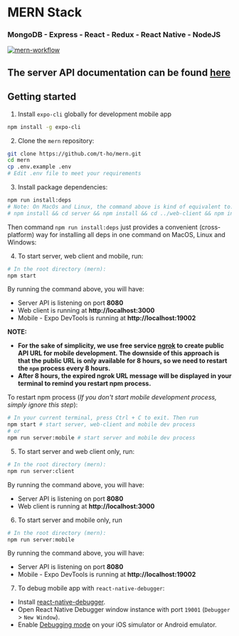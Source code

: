 # MERN Stack

### MongoDB - Express - React - Redux - React Native - NodeJS

[![mern-workflow](https://raw.githubusercontent.com/t-ho/mern/master/mern-flow.gif)](https://github.com/t-ho/mern)

## The server API documentation can be found [here](./server/README.md)

## Getting started

1. Install `expo-cli` globally for development mobile app

```bash
npm install -g expo-cli
```

2. Clone the `mern` repository:

```bash
git clone https://github.com/t-ho/mern.git
cd mern
cp .env.example .env
# Edit .env file to meet your requirements
```

3. Install package dependencies:

```bash
npm run install:deps
# Note: On MacOs and Linux, the command above is kind of equivalent to:
# npm install && cd server && npm install && cd ../web-client && npm install && cd ../mobile && npm install && cd ..
```

Then command `npm run install:deps` just provides a convenient (cross-platform) way for installing all deps in one command on MacOS, Linux and Windows:

4. To start server, web client and mobile, run:

```bash
# In the root directory (mern):
npm start
```

By running the command above, you will have:

- Server API is listening on port **8080**
- Web client is running at **http://localhost:3000**
- Mobile - Expo DevTools is running at **http://localhost:19002**

**NOTE:**

- **For the sake of simplicity, we use free service [ngrok](https://ngrok.com/) to create public API URL for mobile development. The downside of this approach is that the public URL is only available for 8 hours, so we need to restart the `npm` process every 8 hours.**
- **After 8 hours, the expired ngrok URL message will be displayed in your terminal to remind you restart npm process.**

To restart npm process (_If you don't start mobile development process, simply ignore this step_):

```bash
# In your current terminal, press Ctrl + C to exit. Then run
npm start # start server, web-client and mobile dev process
# or
npm run server:mobile # start server and mobile dev process
```

5. To start server and web client only, run:

```bash
# In the root directory (mern):
npm run server:client
```

By running the command above, you will have:

- Server API is listening on port **8080**
- Web client is running at **http://localhost:3000**

6. To start server and mobile only, run

```bash
# In the root directory (mern):
npm run server:mobile
```

By running the command above, you will have:

- Server API is listening on port **8080**
- Mobile - Expo DevTools is running at **http://localhost:19002**

7. To debug mobile app with `react-native-debugger`:

- Install [react-native-debugger](https://github.com/jhen0409/react-native-debugger/releases).
- Open React Native Debugger window instance with port `19001` (`Debugger` > `New Window`).
- Enable [Debugging mode](https://facebook.github.io/react-native/docs/debugging.html#accessing-the-in-app-developer-menu) on your iOS simulator or Android emulator.
